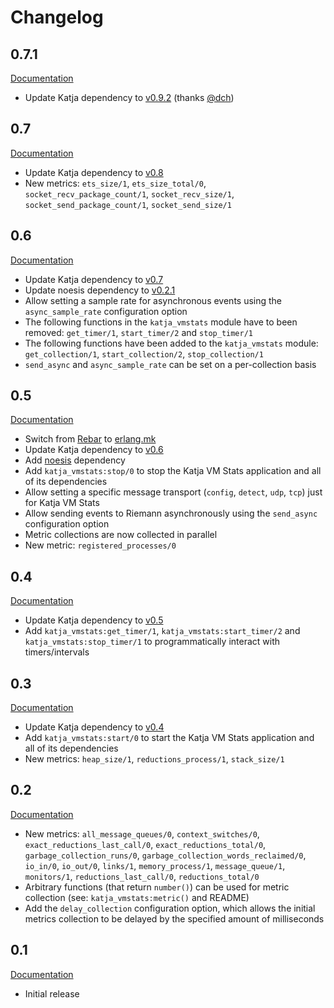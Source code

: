 # Changelog

## 0.7.1

[Documentation](http://katja_vmstats.nifoc.pw/0.7.1/)

* Update Katja dependency to [v0.9.2](https://github.com/nifoc/katja/tree/v0.9.2) (thanks [@dch](https://github.com/dch))

## 0.7

[Documentation](http://katja_vmstats.nifoc.pw/0.7/)

* Update Katja dependency to [v0.8](https://github.com/nifoc/katja/tree/v0.8)
* New metrics: `ets_size/1`, `ets_size_total/0`, `socket_recv_package_count/1`, `socket_recv_size/1`, `socket_send_package_count/1`, `socket_send_size/1`

## 0.6

[Documentation](http://katja_vmstats.nifoc.pw/0.6/)

* Update Katja dependency to [v0.7](https://github.com/nifoc/katja/tree/v0.7)
* Update noesis dependency to [v0.2.1](https://github.com/nifoc/noesis/tree/v0.2.1)
* Allow setting a sample rate for asynchronous events using the `async_sample_rate` configuration option
* The following functions in the `katja_vmstats` module have to been removed: `get_timer/1`, `start_timer/2` and `stop_timer/1`
* The following functions have been added to the `katja_vmstats` module: `get_collection/1`, `start_collection/2`, `stop_collection/1`
* `send_async` and `async_sample_rate` can be set on a per-collection basis

## 0.5

[Documentation](http://katja_vmstats.nifoc.pw/0.5/)

* Switch from [Rebar](https://github.com/rebar/rebar) to [erlang.mk](https://github.com/ninenines/erlang.mk)
* Update Katja dependency to [v0.6](https://github.com/nifoc/katja/tree/v0.6)
* Add [noesis](https://github.com/nifoc/noesis/tree/v0.2) dependency
* Add `katja_vmstats:stop/0` to stop the Katja VM Stats application and all of its dependencies
* Allow setting a specific message transport (`config`, `detect`, `udp`, `tcp`) just for Katja VM Stats
* Allow sending events to Riemann asynchronously using the `send_async` configuration option
* Metric collections are now collected in parallel
* New metric: `registered_processes/0`

## 0.4

[Documentation](http://katja_vmstats.nifoc.pw/0.4/)

* Update Katja dependency to [v0.5](https://github.com/nifoc/katja/tree/v0.5)
* Add `katja_vmstats:get_timer/1`, `katja_vmstats:start_timer/2` and `katja_vmstats:stop_timer/1` to programmatically interact with timers/intervals

## 0.3

[Documentation](http://katja_vmstats.nifoc.pw/0.3/)

* Update Katja dependency to [v0.4](https://github.com/nifoc/katja/tree/v0.4)
* Add `katja_vmstats:start/0` to start the Katja VM Stats application and all of its dependencies
* New metrics: `heap_size/1`, `reductions_process/1`, `stack_size/1`

## 0.2

[Documentation](http://katja_vmstats.nifoc.pw/0.2/)

* New metrics: `all_message_queues/0`, `context_switches/0`, `exact_reductions_last_call/0`, `exact_reductions_total/0`, `garbage_collection_runs/0`, `garbage_collection_words_reclaimed/0`, `io_in/0`, `io_out/0`, `links/1`, `memory_process/1`, `message_queue/1`, `monitors/1`, `reductions_last_call/0`, `reductions_total/0`
* Arbitrary functions (that return `number()`) can be used for metric collection (see: `katja_vmstats:metric()` and README)
* Add the `delay_collection` configuration option, which allows the initial metrics collection to be delayed by the specified amount of milliseconds

## 0.1

[Documentation](http://katja_vmstats.nifoc.pw/0.1/)

* Initial release
